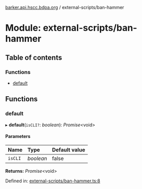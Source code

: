 [barker.api.hscc.bdpa.org][1] / external-scripts/ban-hammer

# Module: external-scripts/ban-hammer

## Table of contents

### Functions

- [default][2]

## Functions

### default

▸ **default**(`isCLI?`: _boolean_): _Promise_\<void>

#### Parameters

| Name    | Type      | Default value |
| :------ | :-------- | :------------ |
| `isCLI` | _boolean_ | false         |

**Returns:** _Promise_\<void>

Defined in: [external-scripts/ban-hammer.ts:8][3]

[1]: ../README.md
[2]: external_scripts_ban_hammer.md#default
[3]:
  https://github.com/nhscc/barker.api.hscc.bdpa.org/blob/37281dd/external-scripts/ban-hammer.ts#L8
